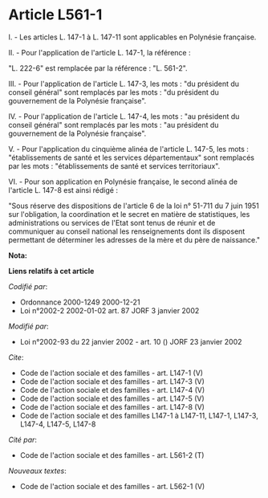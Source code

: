 # Article L561-1

I. - Les articles L. 147-1 à L. 147-11 sont applicables en Polynésie française.

II. - Pour l'application de l'article L. 147-1, la référence :

"L. 222-6" est remplacée par la référence : "L. 561-2".

III. - Pour l'application de l'article L. 147-3, les mots : "du président du conseil général" sont remplacés par les mots :
"du président du gouvernement de la Polynésie française".

IV. - Pour l'application de l'article L. 147-4, les mots : "au président du conseil général" sont remplacés par les mots :
"au président du gouvernement de la Polynésie française".

V. - Pour l'application du cinquième alinéa de l'article L. 147-5, les mots : "établissements de santé et les services
départementaux" sont remplacés par les mots : "établissements de santé et services territoriaux".

VI. - Pour son application en Polynésie française, le second alinéa de l'article L. 147-8 est ainsi rédigé :

"Sous réserve des dispositions de l'article 6 de la loi n° 51-711 du 7 juin 1951 sur l'obligation, la coordination et le
secret en matière de statistiques, les administrations ou services de l'Etat sont tenus de réunir et de communiquer au
conseil national les renseignements dont ils disposent permettant de déterminer les adresses de la mère et du père de
naissance."

**Nota:**



**Liens relatifs à cet article**

_Codifié par_:

  - Ordonnance 2000-1249 2000-12-21
  - Loi n°2002-2 2002-01-02 art. 87 JORF 3 janvier 2002

_Modifié par_:

  - Loi n°2002-93 du 22 janvier 2002 - art. 10 () JORF 23 janvier 2002

_Cite_:

  - Code de l'action sociale et des familles - art. L147-1 (V)
  - Code de l'action sociale et des familles - art. L147-3 (V)
  - Code de l'action sociale et des familles - art. L147-4 (V)
  - Code de l'action sociale et des familles - art. L147-5 (V)
  - Code de l'action sociale et des familles - art. L147-8 (V)
  - Code de l'action sociale et des familles L147-1 à L147-11, L147-1, L147-3, L147-4, L147-5, L147-8

_Cité par_:

  - Code de l'action sociale et des familles - art. L561-2 (T)

_Nouveaux textes_:

  - Code de l'action sociale et des familles - art. L562-1 (V)
